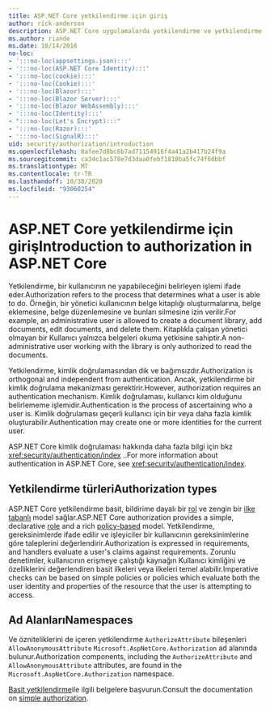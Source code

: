 ```yaml
---
title: ASP.NET Core yetkilendirme için giriş
author: rick-anderson
description: ASP.NET Core uygulamalarda yetkilendirme ve yetkilendirme ile ilgili temel bilgileri öğrenin.
ms.author: riande
ms.date: 10/14/2016
no-loc:
- ':::no-loc(appsettings.json):::'
- ':::no-loc(ASP.NET Core Identity):::'
- ':::no-loc(cookie):::'
- ':::no-loc(Cookie):::'
- ':::no-loc(Blazor):::'
- ':::no-loc(Blazor Server):::'
- ':::no-loc(Blazor WebAssembly):::'
- ':::no-loc(Identity):::'
- ":::no-loc(Let's Encrypt):::"
- ':::no-loc(Razor):::'
- ':::no-loc(SignalR):::'
uid: security/authorization/introduction
ms.openlocfilehash: 8afee7d8bc6b7ad71154916f4a41a2b417b24f9a
ms.sourcegitcommit: ca34c1ac578e7d3daa0febf1810ba5fc74f60bbf
ms.translationtype: MT
ms.contentlocale: tr-TR
ms.lasthandoff: 10/30/2020
ms.locfileid: "93060254"
---
```

# <a name="introduction-to-authorization-in-aspnet-core"></a><span data-ttu-id="8fbf3-103">ASP.NET Core yetkilendirme için giriş</span><span class="sxs-lookup"><span data-stu-id="8fbf3-103">Introduction to authorization in ASP.NET Core</span></span>

<a name="security-authorization-introduction"></a>

<span data-ttu-id="8fbf3-104">Yetkilendirme, bir kullanıcının ne yapabileceğini belirleyen işlemi ifade eder.</span><span class="sxs-lookup"><span data-stu-id="8fbf3-104">Authorization refers to the process that determines what a user is able to do.</span></span> <span data-ttu-id="8fbf3-105">Örneğin, bir yönetici kullanıcının belge kitaplığı oluşturmalarına, belge eklemesine, belge düzenlemesine ve bunları silmesine izin verilir.</span><span class="sxs-lookup"><span data-stu-id="8fbf3-105">For example, an administrative user is allowed to create a document library, add documents, edit documents, and delete them.</span></span> <span data-ttu-id="8fbf3-106">Kitaplıkla çalışan yönetici olmayan bir Kullanıcı yalnızca belgeleri okuma yetkisine sahiptir.</span><span class="sxs-lookup"><span data-stu-id="8fbf3-106">A non-administrative user working with the library is only authorized to read the documents.</span></span>

<span data-ttu-id="8fbf3-107">Yetkilendirme, kimlik doğrulamasından dik ve bağımsızdır.</span><span class="sxs-lookup"><span data-stu-id="8fbf3-107">Authorization is orthogonal and independent from authentication.</span></span> <span data-ttu-id="8fbf3-108">Ancak, yetkilendirme bir kimlik doğrulama mekanizması gerektirir.</span><span class="sxs-lookup"><span data-stu-id="8fbf3-108">However, authorization requires an authentication mechanism.</span></span> <span data-ttu-id="8fbf3-109">Kimlik doğrulaması, kullanıcı kim olduğunu belirlememe işlemidir.</span><span class="sxs-lookup"><span data-stu-id="8fbf3-109">Authentication is the process of ascertaining who a user is.</span></span> <span data-ttu-id="8fbf3-110">Kimlik doğrulaması geçerli kullanıcı için bir veya daha fazla kimlik oluşturabilir.</span><span class="sxs-lookup"><span data-stu-id="8fbf3-110">Authentication may create one or more identities for the current user.</span></span>

<span data-ttu-id="8fbf3-111">ASP.NET Core kimlik doğrulaması hakkında daha fazla bilgi için bkz <xref:security/authentication/index> ..</span><span class="sxs-lookup"><span data-stu-id="8fbf3-111">For more information about authentication in ASP.NET Core, see <xref:security/authentication/index>.</span></span>

## <a name="authorization-types"></a><span data-ttu-id="8fbf3-112">Yetkilendirme türleri</span><span class="sxs-lookup"><span data-stu-id="8fbf3-112">Authorization types</span></span>

<span data-ttu-id="8fbf3-113">ASP.NET Core yetkilendirme basit, bildirime dayalı bir [rol](xref:security/authorization/roles) ve zengin bir [ilke tabanlı](xref:security/authorization/policies) model sağlar.</span><span class="sxs-lookup"><span data-stu-id="8fbf3-113">ASP.NET Core authorization provides a simple, declarative [role](xref:security/authorization/roles) and a rich [policy-based](xref:security/authorization/policies) model.</span></span> <span data-ttu-id="8fbf3-114">Yetkilendirme, gereksinimlerde ifade edilir ve işleyiciler bir kullanıcının gereksinimlerine göre taleplerini değerlendirir.</span><span class="sxs-lookup"><span data-stu-id="8fbf3-114">Authorization is expressed in requirements, and handlers evaluate a user's claims against requirements.</span></span> <span data-ttu-id="8fbf3-115">Zorunlu denetimler, kullanıcının erişmeye çalıştığı kaynağın Kullanıcı kimliğini ve özelliklerini değerlendiren basit ilkeleri veya ilkeleri temel alabilir.</span><span class="sxs-lookup"><span data-stu-id="8fbf3-115">Imperative checks can be based on simple policies or policies which evaluate both the user identity and properties of the resource that the user is attempting to access.</span></span>

## <a name="namespaces"></a><span data-ttu-id="8fbf3-116">Ad Alanları</span><span class="sxs-lookup"><span data-stu-id="8fbf3-116">Namespaces</span></span>

<span data-ttu-id="8fbf3-117">Ve özniteliklerini de içeren yetkilendirme `AuthorizeAttribute` bileşenleri `AllowAnonymousAttribute` `Microsoft.AspNetCore.Authorization` ad alanında bulunur.</span><span class="sxs-lookup"><span data-stu-id="8fbf3-117">Authorization components, including the `AuthorizeAttribute` and `AllowAnonymousAttribute` attributes, are found in the `Microsoft.AspNetCore.Authorization` namespace.</span></span>

<span data-ttu-id="8fbf3-118">[Basit yetkilendirme](xref:security/authorization/simple)ile ilgili belgelere başvurun.</span><span class="sxs-lookup"><span data-stu-id="8fbf3-118">Consult the documentation on [simple authorization](xref:security/authorization/simple).</span></span>
